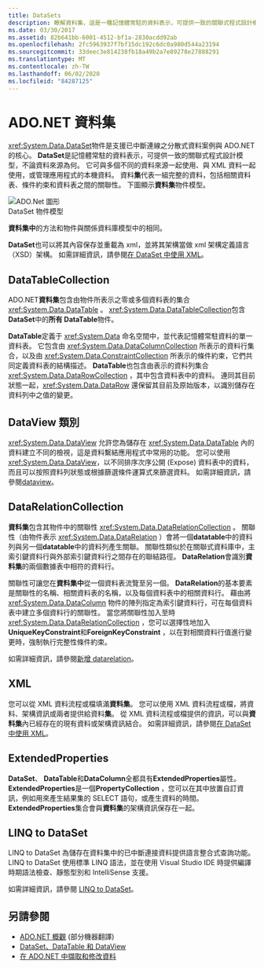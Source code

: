 ```yaml
---
title: DataSets
description: 瞭解資料集，這是一種記憶體常駐的資料表示，可提供一致的關聯式程式設計模型，而不論 ADO.NET 中的資料來源為何。
ms.date: 03/30/2017
ms.assetid: 82b641bb-6001-4512-bf1a-2830acdd92ab
ms.openlocfilehash: 2fc5963937f7bf15dc192c6dc0a980d544a23194
ms.sourcegitcommit: 33deec3e814238fb18a49b2a7e89278e27888291
ms.translationtype: MT
ms.contentlocale: zh-TW
ms.lasthandoff: 06/02/2020
ms.locfileid: "84287125"
---
```

# <a name="adonet-datasets"></a>ADO.NET 資料集
<xref:System.Data.DataSet>物件是支援已中斷連線之分散式資料案例與 ADO.NET 的核心。 **DataSet**是記憶體常駐的資料表示，可提供一致的關聯式程式設計模型，不論資料來源為何。 它可與多個不同的資料來源一起使用、與 XML 資料一起使用，或管理應用程式的本機資料。 資料**集**代表一組完整的資料，包括相關資料表、條件約束和資料表之間的關聯性。 下圖顯示**資料集**物件模型。  
  
 ![ADO.Net 圖形](./media/ado-1-bpuedev11.png "ado_1_bpuedev11")  
DataSet 物件模型  
  
 **資料集中**的方法和物件與關係資料庫模型中的相同。  
  
 **DataSet**也可以將其內容保存並重載為 xml，並將其架構當做 xml 架構定義語言（XSD）架構。 如需詳細資訊，請參閱[在 DataSet 中使用 XML](./dataset-datatable-dataview/using-xml-in-a-dataset.md)。  
  
## <a name="the-datatablecollection"></a>DataTableCollection  
 ADO.NET**資料集**包含由物件所表示之零或多個資料表的集合 <xref:System.Data.DataTable> 。 <xref:System.Data.DataTableCollection>包含**DataSet**中的**所有 DataTable**物件。  
  
 **DataTable**定義于 <xref:System.Data> 命名空間中，並代表記憶體常駐資料的單一資料表。 它包含由 <xref:System.Data.DataColumnCollection> 所表示的資料行集合，以及由 <xref:System.Data.ConstraintCollection> 所表示的條件約束，它們共同定義資料表的結構描述。 **DataTable**也包含由表示的資料列集合 <xref:System.Data.DataRowCollection> ，其中包含資料表中的資料。 連同其目前狀態一起，<xref:System.Data.DataRow> 還保留其目前及原始版本，以識別儲存在資料列中之值的變更。  
  
## <a name="the-dataview-class"></a>DataView 類別  
 <xref:System.Data.DataView> 允許您為儲存在 <xref:System.Data.DataTable> 內的資料建立不同的檢視，這是資料繫結應用程式中常用的功能。 您可以使用 <xref:System.Data.DataView>，以不同排序次序公開 (Expose) 資料表中的資料，而且可以按照資料列狀態或根據篩選條件運算式來篩選資料。 如需詳細資訊，請參閱[dataview](./dataset-datatable-dataview/dataviews.md)。  
  
## <a name="the-datarelationcollection"></a>DataRelationCollection  
 **資料集**包含其物件中的關聯性 <xref:System.Data.DataRelationCollection> 。 關聯性（由物件表示 <xref:System.Data.DataRelation> ）會將一個**datatable**中的資料列與另一個**datatable**中的資料列產生關聯。 關聯性類似於在關聯式資料庫中，主索引鍵資料行與外部索引鍵資料行之間存在的聯結路徑。 **DataRelation**會識別**資料集**的兩個數據表中相符的資料行。  
  
 關聯性可讓您在**資料集中**從一個資料表流覽至另一個。 **DataRelation**的基本要素是關聯性的名稱、相關資料表的名稱，以及每個資料表中的相關資料行。 藉由將 <xref:System.Data.DataColumn> 物件的陣列指定為索引鍵資料行，可在每個資料表中建立多個資料行的關聯性。 當您將關聯性加入至時 <xref:System.Data.DataRelationCollection> ，您可以選擇性地加入**UniqueKeyConstraint**和**ForeignKeyConstraint** ，以在對相關資料行值進行變更時，強制執行完整性條件約束。  
  
 如需詳細資訊，請參閱[新增 datarelation](./dataset-datatable-dataview/adding-datarelations.md)。  
  
## <a name="xml"></a>XML  
 您可以從 XML 資料流程或檔填滿**資料集**。 您可以使用 XML 資料流程或檔，將資料、架構資訊或兩者提供給資料**集**。 從 XML 資料流程或檔提供的資訊，可以與**資料集**內已經存在的現有資料或架構資訊結合。 如需詳細資訊，請參閱[在 DataSet 中使用 XML](./dataset-datatable-dataview/using-xml-in-a-dataset.md)。  
  
## <a name="extendedproperties"></a>ExtendedProperties  
 **DataSet**、 **DataTable**和**DataColumn**全都具有**ExtendedProperties**屬性。 **ExtendedProperties**是一個**PropertyCollection** ，您可以在其中放置自訂資訊，例如用來產生結果集的 SELECT 語句，或產生資料的時間。 **ExtendedProperties**集合會與**資料集**的架構資訊保存在一起。  
  
## <a name="linq-to-dataset"></a>LINQ to DataSet  
 LINQ to DataSet 為儲存在資料集中的已中斷連接資料提供語言整合式查詢功能。 LINQ to DataSet 使用標準 LINQ 語法，並在使用 Visual Studio IDE 時提供編譯時期語法檢查、靜態型別和 IntelliSense 支援。  
  
 如需詳細資訊，請參閱 [LINQ to DataSet](linq-to-dataset.md)。  
  
## <a name="see-also"></a>另請參閱

- [ADO.NET 概觀](ado-net-overview.md) \(部分機器翻譯\)
- [DataSet、DataTable 和 DataView](./dataset-datatable-dataview/index.md)
- [在 ADO.NET 中擷取和修改資料](retrieving-and-modifying-data.md)
